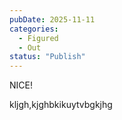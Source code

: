 ```yaml
---
pubDate: 2025-11-11
categories:
  - Figured
  - Out
status: "Publish"
---
```


NICE!


kljgh,kjghbkikuytvbgkjhg
